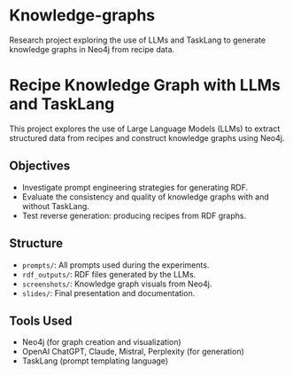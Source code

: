 # Knowledge-graphs
Research project exploring the use of LLMs and TaskLang to generate knowledge graphs in Neo4j from recipe data.

# Recipe Knowledge Graph with LLMs and TaskLang

This project explores the use of Large Language Models (LLMs) to extract structured data from recipes and construct knowledge graphs using Neo4j.

## Objectives
- Investigate prompt engineering strategies for generating RDF.
- Evaluate the consistency and quality of knowledge graphs with and without TaskLang.
- Test reverse generation: producing recipes from RDF graphs.

## Structure
- `prompts/`: All prompts used during the experiments.
- `rdf_outputs/`: RDF files generated by the LLMs.
- `screenshots/`: Knowledge graph visuals from Neo4j.
- `slides/`: Final presentation and documentation.

## Tools Used
- Neo4j (for graph creation and visualization)
- OpenAI ChatGPT, Claude, Mistral, Perplexity (for generation)
- TaskLang (prompt templating language)

